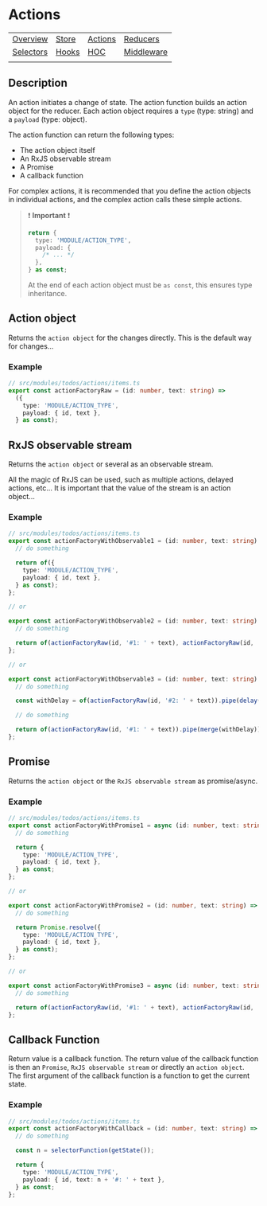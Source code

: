 # Actions

|                             |                     |                         |                               |
| --------------------------- | ------------------- | ----------------------- | ----------------------------- |
| [Overview](./README.md)     | [Store](./store.md) | [Actions](./actions.md) | [Reducers](./reducers.md)     |
| [Selectors](./selectors.md) | [Hooks](./hooks.md) | [HOC](./hoc.md)         | [Middleware](./middleware.md) |
|                             |                     |                         |                               |

## Description

An action initiates a change of state.
The action function builds an action object for the reducer.
Each action object requires a `type` (type: string) and a `payload` (type: object).

The action function can return the following types:

- The action object itself
- An RxJS observable stream
- A Promise
- A callback function

For complex actions, it is recommended that you define the action objects in individual actions, and the complex action calls these simple actions.

> ❗ **Important** ❗
>
> ```typescript
> return {
>   type: 'MODULE/ACTION_TYPE',
>   payload: {
>     /* ... */
>   },
> } as const;
> ```
>
> At the end of each action object must be `as const`, this ensures type inheritance.

## Action object

Returns the `action object` for the changes directly.
This is the default way for changes...

### Example

```typescript
// src/modules/todos/actions/items.ts
export const actionFactoryRaw = (id: number, text: string) =>
  ({
    type: 'MODULE/ACTION_TYPE',
    payload: { id, text },
  } as const);
```

## RxJS observable stream

Returns the `action object` or several as an observable stream.

All the magic of RxJS can be used, such as multiple actions, delayed actions, etc...
It is important that the value of the stream is an action object...

### Example

```typescript
// src/modules/todos/actions/items.ts
export const actionFactoryWithObservable1 = (id: number, text: string) => {
  // do something

  return of({
    type: 'MODULE/ACTION_TYPE',
    payload: { id, text },
  } as const);
};

// or

export const actionFactoryWithObservable2 = (id: number, text: string) => {
  // do something

  return of(actionFactoryRaw(id, '#1: ' + text), actionFactoryRaw(id, '#2: ' + text));
};

// or

export const actionFactoryWithObservable3 = (id: number, text: string) => {
  // do something

  const withDelay = of(actionFactoryRaw(id, '#2: ' + text)).pipe(delay(2500));

  // do something

  return of(actionFactoryRaw(id, '#1: ' + text)).pipe(merge(withDelay));
};
```

## Promise

Returns the `action object` or the `RxJS observable stream` as promise/async.

### Example

```typescript
// src/modules/todos/actions/items.ts
export const actionFactoryWithPromise1 = async (id: number, text: string) => {
  // do something

  return {
    type: 'MODULE/ACTION_TYPE',
    payload: { id, text },
  } as const;
};

// or

export const actionFactoryWithPromise2 = (id: number, text: string) => {
  // do something

  return Promise.resolve({
    type: 'MODULE/ACTION_TYPE',
    payload: { id, text },
  } as const);
};

// or

export const actionFactoryWithPromise3 = async (id: number, text: string) => {
  // do something

  return of(actionFactoryRaw(id, '#1: ' + text), actionFactoryRaw(id, '#2: ' + text));
};
```

## Callback Function

Return value is a callback function.
The return value of the callback function is then an `Promise`, `RxJS observable stream` or directly an `action object`.
The first argument of the callback function is a function to get the current state.

### Example

```typescript
// src/modules/todos/actions/items.ts
export const actionFactoryWithCallback = (id: number, text: string) => (getState: GetStateType) => {
  // do something

  const n = selectorFunction(getState());

  return {
    type: 'MODULE/ACTION_TYPE',
    payload: { id, text: n + '#: ' + text },
  } as const;
};
```
